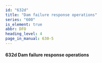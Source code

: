 ```yaml
---
id: "632d"
title: "Dam failure response operations"
series: "600"
is_element: true
abbr: DFO
heading_level: 4
page_in_manual: 630-5
---
```


#### 632d Dam failure response operations